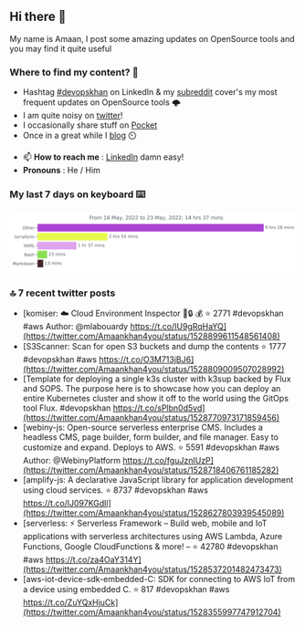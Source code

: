 <!--- [![Hits](https://hits.seeyoufarm.com/api/count/incr/badge.svg?url=https%3A%2F%2Fgithub.com%2Fakhan4u%2Fhit-counter&count_bg=%2379C83D&title_bg=%23555555&icon=&icon_color=%23E7E7E7&title=visits&edge_flat=false)](https://hits.seeyoufarm.com) --->

## Hi there 👋

My name is Amaan, I post some amazing updates on OpenSource tools and you may find it quite useful

### Where to find my content? 🤔

* Hashtag [#devopskhan](https://www.linkedin.com/feed/hashtag/devopskhan/) on LinkedIn & my [subreddit](https://www.reddit.com/r/devopskhan/) cover's my most frequent updates on OpenSource tools 🌩️
* I am quite noisy on [twitter](https://twitter.com/Amaankhan4you)!
* I occasionally share stuff on [Pocket](https://getpocket.com/@ej6g8d1dp2829A16a9Tf5d4T6bAMp3d8791rejDe86yem3bm4e14ex4fT4dluk29)
* Once in a great while I [blog](https://linuxparrot.com/) ⏲️


- 📫 **How to reach me** : [LinkedIn](https://www.linkedin.com/in/amaan-khan-linux-ninja) damn easy!
- **Pronouns** : He / Him

### My last 7 days on keyboard ⌨️

<img src="https://github.com/akhan4u/akhan4u/blob/main/images/stat.svg" alt="Amaan's Wakatime Activity!"/>

### 🔝 7 recent twitter posts
<!-- DEVDOJO:START -->
- [komiser: :cloud: Cloud Environment Inspector 👮:lock: :moneybag:
⭐️ 2771
#devopskhan #aws
Author: @mlabouardy
https://t.co/IU9gRqHaYQ](https://twitter.com/Amaankhan4you/status/1528899611548561408)
- [S3Scanner: Scan for open S3 buckets and dump the contents
⭐️ 1777
#devopskhan #aws
https://t.co/O3M713jBJ6](https://twitter.com/Amaankhan4you/status/1528809009507028992)
- [Template for deploying a single k3s cluster with k3sup backed by Flux and SOPS. The purpose here is to showcase how you can deploy an entire Kubernetes cluster and show it off to the world using the GitOps tool Flux. #devopskhan https://t.co/sPlbn0d5vd](https://twitter.com/Amaankhan4you/status/1528770973171859456)
- [webiny-js: Open-source serverless enterprise CMS. Includes a headless CMS, page builder, form builder, and file manager. Easy to customize and expand. Deploys to AWS.
⭐️ 5591
#devopskhan #aws
Author: @WebinyPlatform
https://t.co/fguJznIUzP](https://twitter.com/Amaankhan4you/status/1528718406761185282)
- [amplify-js: A declarative JavaScript library for application development using cloud services.
⭐️ 8737
#devopskhan #aws
https://t.co/lJ097KGdll](https://twitter.com/Amaankhan4you/status/1528627803939545089)
- [serverless: ⚡ Serverless Framework – Build web, mobile and IoT applications with serverless architectures using AWS Lambda, Azure Functions, Google CloudFunctions &amp; more! – 
⭐️ 42780
#devopskhan #aws
https://t.co/za4OaY314Y](https://twitter.com/Amaankhan4you/status/1528537201482473473)
- [aws-iot-device-sdk-embedded-C: SDK for connecting to AWS IoT from a device using embedded C.
⭐️ 817
#devopskhan #aws
https://t.co/ZuYQxHjuCk](https://twitter.com/Amaankhan4you/status/1528355997747912704)
<!-- DEVDOJO:END -->

<!-- ![Amaan's GitHub stats](https://github-readme-stats.vercel.app/api?username=akhan4u&count_private=true&show_icons=true&hide=contribs) -->
